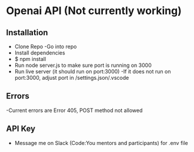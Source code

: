 # Openai API (Not currently working)

## Installation

- Clone Repo
  -Go into repo
- Install dependencies
- $ npm install
- Run node server.js to make sure port is running on 3000
- Run live server (it should run on port:3000)
  -If it does not run on port:3000, adjust port in /settings.json/.vscode

## Errors

-Current errors are Error 405, POST method not allowed

## API Key

- Message me on Slack (Code:You mentors and participants) for .env file 
